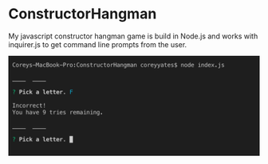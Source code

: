 # ConstructorHangman


My javascript constructor hangman game is build in Node.js and works with inquirer.js to get command line prompts from the user.

![hangman game](https://github.com/cqyates/ConstructorHangman/blob/master/screenshots/Screenshot%202019-07-14%2017.10.50.png)

